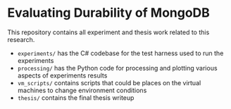 # Evaluating Durability of MongoDB

This repository contains all experiment and thesis work related to this research.

  * `experiments/` has the C# codebase for the test harness used to run the experiments
  * `processing/` has the Python code for processing and plotting various aspects of experiments results
  * `vm_scripts/` contains scripts that could be places on the virtual machines to change environment conditions
  * `thesis/` contains the final thesis writeup
